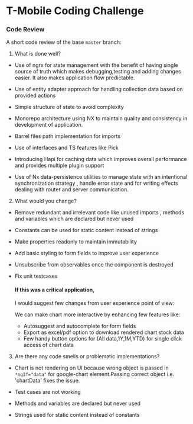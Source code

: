 # T-Mobile Coding Challenge 


### Code Review

A short code review of the base `master` branch:

1. What is done well?

- Use of ngrx for state management with the benefit of having single source of truth which makes debugging,testing and adding changes easier. It also makes application flow predictable.
- Use of entity adapter approach for handling collection data based on provided actions
- Simple structure of state to avoid complexity
- Monorepo architecture using NX to maintain quality and consistency in development of application.
- Barrel files path implementation for imports
- Use of interfaces and TS features like Pick<T>
- Introducing Hapi for caching data which improves overall performance and provides multiple plugin support

- Use of Nx data-persistence utilities to manage state with an intentional synchronization strategy , handle error state and for writing effects dealing with router and server communication.

2. What would you change?
- Remove redundant and irrelevant code like unused imports , methods and variables which are declared but never used 
- Constants can be used for static content instead of strings
- Make properties readonly to maintain immutability
- Add basic styling to form fields to improve user experience
- Unsubscribe from observables once the component is destroyed
- Fix unit testcases

   #### If this was a critical application,
  I would suggest few changes from user experience point of view:

   We can make chart more interactive by enhancing few features like:
  - Autosuggest and autocomplete for form fields 
  - Export as excel/pdf option to download rendered chart stock data
  - Few handy button options for (All data,1Y,1M,YTD) for single click access of chart data 

3. Are there any code smells or problematic implementations?

- Chart is not rendering on UI because wrong object is passed in `*ngIf="data"` for google-chart element.Passing correct object i.e. 'chartData' fixes the issue.

- Test cases are not working

- Methods and variables are declared but never used 

- Strings used for static content instead of constants

